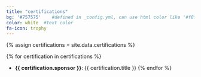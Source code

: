 ```yaml
---
title: "certifications"
bg: '#757575'    #defined in _config.yml, can use html color like '#f8f8f8'
color: white  #text color
fa-icon: trophy
---
```


{% assign certifications = site.data.certifications %}

{% for certification in certifications %}
 * **{{ certification.sponsor }}**: {{ certification.title }}
{% endfor %}